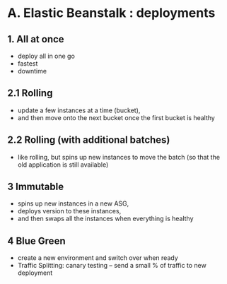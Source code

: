 # A. Elastic Beanstalk : deployments

## 1. All at once 
- deploy all in one go 
- fastest
- downtime

## 2.1 Rolling
- update a few instances at a time (bucket), 
- and then move onto the next bucket once the first bucket is healthy

## 2.2 Rolling (with additional batches)
- like rolling, but spins up new instances to move the batch (so that the old application is still available)

## 3 Immutable 
- spins up new instances in a new ASG, 
- deploys version to these instances,
- and then swaps all the instances when everything is healthy

## 4 Blue Green
- create a new environment and switch over when ready
- Traffic Splitting: canary testing – send a small % of traffic to new deployment
